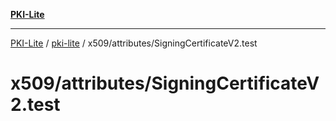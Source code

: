 [**PKI-Lite**](../../../../README.md)

---

[PKI-Lite](../../../../README.md) / [pki-lite](../../../README.md) / x509/attributes/SigningCertificateV2.test

# x509/attributes/SigningCertificateV2.test
